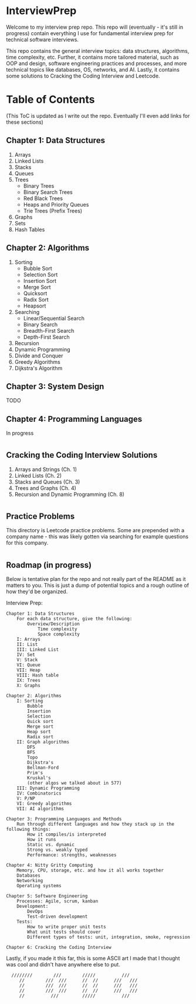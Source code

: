 # InterviewPrep
Welcome to my interview prep repo. This repo will (eventually - it's still in progress) contain everything I use for fundamental interview prep for technical software interviews.

This repo contains the general interview topics: data structures, algorithms, time complexity, etc. Further, it contains more tailored material, such as OOP and design, software engineering practices and processes, and more technical topics like databases, OS, networks, and AI. Lastly, it contains some solutions to Cracking the Coding Interview and Leetcode.

# Table of Contents
(This ToC is updated as I write out the repo. Eventually I'll even add links for these sections)

## Chapter 1: Data Structures
1. Arrays
2. Linked Lists
3. Stacks
4. Queues
5. Trees
    - Binary Trees
    - Binary Search Trees
    - Red Black Trees
    - Heaps and Priority Queues
    - Trie Trees (Prefix Trees)
6. Graphs
7. Sets
8. Hash Tables

## Chapter 2: Algorithms
1. Sorting
    - Bubble Sort
    - Selection Sort
    - Insertion Sort
    - Merge Sort
    - Quicksort
    - Radix Sort
    - Heapsort
2. Searching
    - Linear/Sequential Search
    - Binary Search
    - Breadth-First Search
    - Depth-First Search
3. Recursion
4. Dynamic Programming
5. Divide and Conquer
6. Greedy Algorithms
7. Dijkstra's Algorithm

## Chapter 3: System Design
TODO

## Chapter 4: Programming Languages
In progress

#
## Cracking the Coding Interview Solutions
1. Arrays and Strings (Ch. 1)
2. Linked Lists (Ch. 2)
3. Stacks and Queues (Ch. 3)
4. Trees and Graphs (Ch. 4)
5. Recursion and Dynamic Programming (Ch. 8)

#
## Practice Problems
This directory is Leetcode practice problems. Some are prepended with a company name - this was likely gotten via searching for example questions for this company.

#
## Roadmap (in progress)
Below is tentative plan for the repo and not really part of the README as it matters to you. This is just a dump of potential topics and a rough outline of how they'd be organized.


Interview Prep:

```
Chapter 1: Data Structures
    For each data structure, give the following:
        Overview/Description
            Time complexity
            Space complexity
    I: Arrays
    II: List
    III: Linked List
    IV: Set
    V: Stack
    VI: Queue
    VII: Heap
    VIII: Hash table
    IX: Trees
    X: Graphs

Chapter 2: Algorithms
    I: Sorting
        Bubble
        Insertion
        Selection
        Quick sort
        Merge sort
        Heap sort
        Radix sort
    II: Graph algorithms
        DFS
        BFS
        Topo
        Dijkstra's
        Bellman-Ford
        Prim's
        Kruskal's
        (other algos we talked about in 577)
    III: Dynamic Programming
    IV: Combinatorics
    V: P/NP
    VI: Greedy algorithms
    VII: AI algorithms

Chapter 3: Programming Languages and Methods
    Run through different languages and how they stack up in the following things:
        How it compiles/is interpreted
        How it runs
        Static vs. dynamic
        Strong vs. weakly typed
        Performance: strengths, weaknesses

Chapter 4: Nitty Gritty Computing
    Memory, CPU, storage, etc. and how it all works together
    Databases
    Networking
    Operating systems

Chapter 5: Software Engineering
    Processes: Agile, scrum, kanban
    Development:
        DevOps
        Test-driven development
    Tests:
        How to write proper unit tests
        What unit tests should cover
        Different types of tests: unit, integration, smoke, regression

Chapter 6: Cracking the Coding Interview
```

Lastly, if you made it this far, this is some ASCII art I made that I thought was cool and didn't have anywhere else to put.
```
  ////////        ///        /////          ///
     //        ///  ///      //  //      ///   ///
     //        ///  ///      //  //      ///   ///
     //        ///  ///      //  //      ///   ///
     //          ///         /////          ///
```